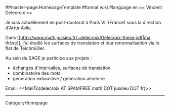 ##master-page:HomepageTemplate
#format wiki
#language en
== Vincent Delecroix ==

Je suis actuellement en post-doctorat à Paris VII (France) sous la direction d'Artur Avila.

Dans [[http://www.math.jussieu.fr/~delecroix/Delecroix-these.pdf|ma thèse]], j'ai étudié les surfaces de translation et leur renormalisation via le flot de Teichmüller.

Au sein de SAGE je participe aux projets :
 * échanges d'intervalles, surfaces de translation
 * combinatoire des mots
 * generation exhaustive / generation aleatoire

Email: <<MailTo(delecroix AT SPAMFREE math DOT jussieu DOT fr)>>


----
CategoryHomepage
